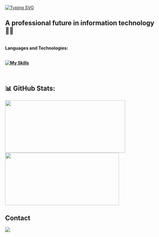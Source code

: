 [![Typing SVG](https://readme-typing-svg.herokuapp.com/?font=Fira+Code&size=30&pause=600&color=3ff7fd&width=435&lines=Hey!+Come+on+over!+🙌)](https://git.io/typing-svg)

 ## A professional future in information technology 👩‍💻

 
<br />
  <strong>Languages ​​and Technologies:<strong/>
  <br>
  <br>

<div>
  
[![My Skills](https://skillicons.dev/icons?i=c,cpp,python,java,css,html,js)](https://skillicons.dev)

<br>
  
## 📊 GitHub Stats:

<a  href="https://github.com/anuraghazra/github-readme-stats">
  <img height=170 align="center" width=390 src="https://github-readme-streak-stats.herokuapp.com/?user=jvbzm&layout=compact&langs_count=7&theme=tokyonight" />
</a>
<a href="https://github.com/anuraghazra/convoychat">
  <img height=170 align="center" width=370 src="https://github-readme-stats.vercel.app/api?username=jvbzm&show_icons=true&theme=tokyonight&include_all_commits=true&count_private=true" />
</a>



## Contact

<div> 
  <a href="mailto:victormb1009@gmail.com"><img src="https://img.shields.io/badge/-Gmail-%23333?style=for-the-badge&logo=gmail&logoColor=white" target="_blank"></a>
</div>

 
